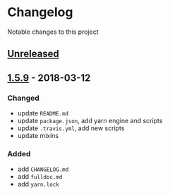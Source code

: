 # Changelog

Notable changes to this project

## [Unreleased]

## [1.5.9] - 2018-03-12

### Changed

- update `README.md`
- update `package.json`, add yarn engine and scripts
- update `.travis.yml`, add new scripts
- update mixins

### Added

- add `CHANGELOG.md`
- add `fulldoc.md`
- add `yarn.lock`

[Unreleased]: https://github.com/deeppines/frontend-template/tree/dev
[1.5.9]: https://github.com/deeppines/frontend-template/releases/tag/1.5.9
